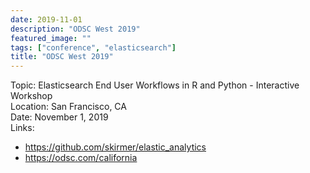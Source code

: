 ```yaml
---
date: 2019-11-01
description: "ODSC West 2019"
featured_image: ""
tags: ["conference", "elasticsearch"]
title: "ODSC West 2019"
---
```


Topic: Elasticsearch End User Workflows in R and Python - Interactive Workshop   
Location: San Francisco, CA  
Date: November 1, 2019   
Links: 
* https://github.com/skirmer/elastic_analytics  
* https://odsc.com/california
